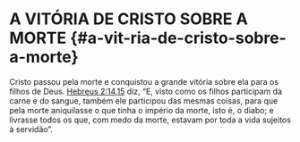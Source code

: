 # A VITÓRIA DE CRISTO SOBRE A MORTE {#a-vit-ria-de-cristo-sobre-a-morte}

Cristo passou pela morte e conquistou a grande vitória sobre ela para os filhos de Deus. [Hebreus 2:14,15](http://bibliaonline.com.br/acf/hb/2/14,15) diz, “E, visto como os filhos participam da carne e do sangue, também ele participou das mesmas coisas, para que pela morte aniquilasse o que tinha o império da morte, isto é, o diabo; e livrasse todos os que, com medo da morte, estavam por toda a vida sujeitos à servidão”.